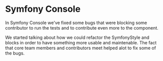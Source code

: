 # Symfony Console

In Symfony Console we've fixed some bugs that were blocking some contributor to run the tests and to contribute even more to the component.

We started talking about how we could refactor the SymfonyStyle and blocks in order to have something more usable and maintenable. The fact that core team members and contributors meet helped alot to fix some of the bugs.
